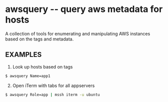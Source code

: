 awsquery -- query aws metadata for hosts 
==========================================

A collection of tools for enumerating and manipulating AWS instances based on the tags and metadata.

## EXAMPLES

1. Look up hosts based on tags

```bash
$ awsquery Name=app1
```

2. Open iTerm with tabs for all appservers

```bash
$ awsquery Role=app | mssh iterm -u ubuntu
```

